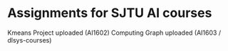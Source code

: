 # Assignments for SJTU AI courses 
Kmeans Project uploaded (AI1602) 
Computing Graph uploaded (AI1603 / dlsys-courses) 
